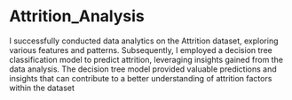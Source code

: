 # Attrition_Analysis

I successfully conducted data analytics on the Attrition dataset, exploring various features and patterns. Subsequently, I employed a decision tree classification model to predict attrition, leveraging insights gained from the data analysis. The decision tree model provided valuable predictions and insights that can contribute to a better understanding of attrition factors within the dataset

